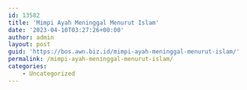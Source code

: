 ```yaml
---
id: 13582
title: 'Mimpi Ayah Meninggal Menurut Islam'
date: '2023-04-10T03:27:26+00:00'
author: admin
layout: post
guid: 'https://bos.awn.biz.id/mimpi-ayah-meninggal-menurut-islam/'
permalink: /mimpi-ayah-meninggal-menurut-islam/
categories:
    - Uncategorized
---
```


